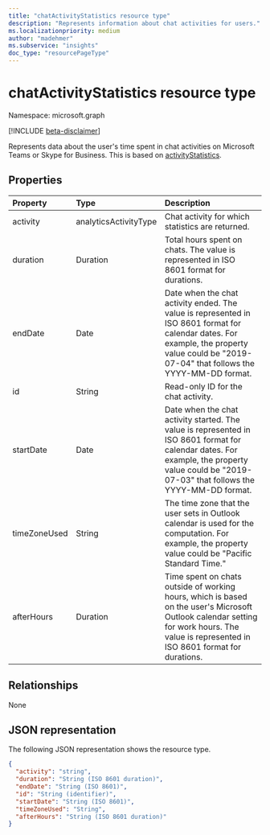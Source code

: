 ```yaml
---
title: "chatActivityStatistics resource type"
description: "Represents information about chat activities for users."
ms.localizationpriority: medium
author: "madehmer"
ms.subservice: "insights"
doc_type: "resourcePageType"
---
```


# chatActivityStatistics resource type

Namespace: microsoft.graph

[!INCLUDE [beta-disclaimer](../../includes/beta-disclaimer.md)]

Represents data about the user's time spent in chat activities on Microsoft Teams or Skype for Business. This is based on [activityStatistics](../resources/activitystatistics.md).

## Properties

| Property     | Type        | Description |
|:-------------|:------------|:------------|
|activity|analyticsActivityType| Chat activity for which statistics are returned.|
|duration|Duration|Total hours spent on chats. The value is represented in ISO 8601 format for durations.|
|endDate|Date|Date when the chat activity ended. The value is represented in ISO 8601 format for calendar dates. For example, the property value could be "2019-07-04" that follows the YYYY-MM-DD format.|
|id|String| Read-only ID for the chat activity.|
|startDate|Date|Date when the chat activity started. The value is represented in ISO 8601 format for calendar dates. For example, the property value could be "2019-07-03" that follows the YYYY-MM-DD format.|
|timeZoneUsed|String|The time zone that the user sets in Outlook calendar is used for the computation. For example, the property value could be "Pacific Standard Time."|
|afterHours|Duration|Time spent on chats outside of working hours, which is based on the user's Microsoft Outlook calendar setting for work hours. The value is represented in ISO 8601 format for durations. |

## Relationships

None

## JSON representation

The following JSON representation shows the resource type.

<!-- {
  "blockType": "resource",
  "baseType": "microsoft.graph.activityStatistics",
  "keyProperty": "id", 
  "optionalProperties": [

  ],
  "@odata.type": "microsoft.graph.chatActivityStatistics"
}-->

```json
{
  "activity": "string",
  "duration": "String (ISO 8601 duration)",
  "endDate": "String (ISO 8601)",
  "id": "String (identifier)",
  "startDate": "String (ISO 8601)",
  "timeZoneUsed": "String",
  "afterHours": "String (ISO 8601 duration)"
}

```

<!-- uuid: 16cd6b66-4b1a-43a1-adaf-3a886856ed98
2019-02-04 14:57:30 UTC -->
<!-- {
  "type": "#page.annotation",
  "description": "chatActivityStatistics resource",
  "keywords": "",
  "section": "documentation",
  "tocPath": ""
}-->



